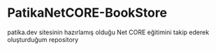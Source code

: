 # PatikaNetCORE-BookStore

patika.dev sitesinin hazırlamış olduğu Net CORE eğitimini takip ederek oluşturduğum repository
